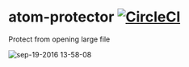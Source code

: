# atom-protector [![CircleCI](https://circleci.com/gh/cakecatz/atom-protector/tree/master.svg?style=svg)](https://circleci.com/gh/cakecatz/atom-protector/tree/master)

Protect from opening large file

![sep-19-2016 13-58-08](https://cloud.githubusercontent.com/assets/6136383/18622922/61c54f16-7e71-11e6-959a-f555e579e2b0.gif)
